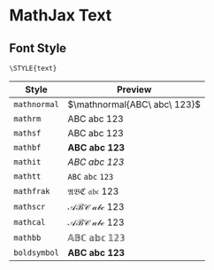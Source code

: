 # MathJax Text

## Font Style

```
\STYLE{text}
```

| Style | Preview |
|--|--|
| `mathnormal` | $\mathnormal{ABC\ abc\ 123}$ |
| `mathrm` | $\mathrm{ABC\ abc\ 123}$ |
| `mathsf` | $\mathsf{ABC\ abc\ 123}$ |
| `mathbf` | $\mathbf{ABC\ abc\ 123}$ |
| `mathit` | $\mathit{ABC\ abc\ 123}$ |
| `mathtt` | $\mathtt{ABC\ abc\ 123}$ |
| `mathfrak` | $\mathfrak{ABC\ abc\ 123}$ |
| `mathscr` | $\mathscr{ABC\ abc\ 123}$ |
| `mathcal` | $\mathcal{ABC\ abc\ 123}$ |
| `mathbb` | $\mathbb{ABC\ abc\ 123}$ |
| `boldsymbol` | $\boldsymbol{ABC\ abc\ 123}$ |

<!--
$$
\Bbb{ABC\ abc\ 123}
\quad
\pmb{ABC\ abc\ 123}
\quad
\text{ABC\ abc\ 123}
$$
-->
